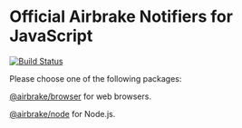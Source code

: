 # Official Airbrake Notifiers for JavaScript

[![Build Status](https://github.com/airbrake/airbrake-js/workflows/CI/badge.svg?branch=master)](https://github.com/airbrake/airbrake-js/actions?query=branch%3Amaster)

Please choose one of the following packages:

[@airbrake/browser](packages/browser) for web browsers.

[@airbrake/node](packages/node) for Node.js.
